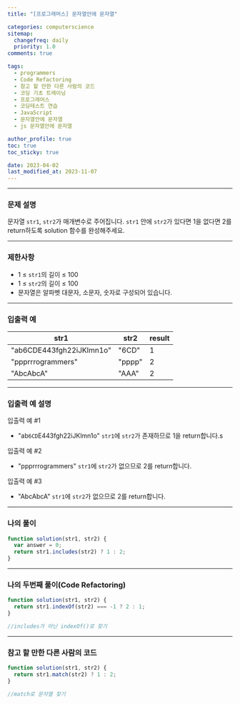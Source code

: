 ```yaml
---
title: "[프로그래머스] 문자열안에 문자열"

categories: computerscience
sitemap:
  changefreq: daily
  priority: 1.0
comments: true

tags:
  - programmers
  - Code Refactoring
  - 참고 할 만한 다른 사람의 코드
  - 코딩 기초 트레이닝
  - 프로그래머스
  - 코딩테스트 연습
  - JavaScript
  - 문자열안에 문자열
  - js 문자열안에 문자열

author_profile: true
toc: true
toc_sticky: true

date: 2023-04-02
last_modified_at: 2023-11-07
---
```


---

### 문제 설명

문자열 `str1`, `str2`가 매개변수로 주어집니다. `str1` 안에 `str2`가 있다면 1을 없다면 2를 return하도록 solution 함수를 완성해주세요.

---

### 제한사항

- 1 ≤ `str1`의 길이 ≤ 100
- 1 ≤ `str2`의 길이 ≤ 100
- 문자열은 알파벳 대문자, 소문자, 숫자로 구성되어 있습니다.

---

### 입출력 예

| str1                     | str2   | result |
| ------------------------ | ------ | ------ |
| "ab6CDE443fgh22iJKlmn1o" | "6CD"  | 1      |
| "ppprrrogrammers"        | "pppp" | 2      |
| "AbcAbcA"                | "AAA"  | 2      |

---

### 입출력 예 설명

입출력 예 #1

- "ab`6CD`E443fgh22iJKlmn1o" `str1`에 `str2`가 존재하므로 1을 return합니다.s

입출력 예 #2

- "ppprrrogrammers" `str1`에 `str2`가 없으므로 2를 return합니다.

입출력 예 #3

- "AbcAbcA" `str1`에 `str2`가 없으므로 2를 return합니다.

---

### 나의 풀이

```jsx
function solution(str1, str2) {
  var answer = 0;
  return str1.includes(str2) ? 1 : 2;
}
```

---

### 나의 두번째 풀이(Code Refactoring)

```jsx
function solution(str1, str2) {
  return str1.indexOf(str2) === -1 ? 2 : 1;
}

//includes가 아닌 indexOf()로 찾기
```

---

### 참고 할 만한 다른 사람의 코드

```jsx
function solution(str1, str2) {
  return str1.match(str2) ? 1 : 2;
}

//match로 문자열 찾기
```
